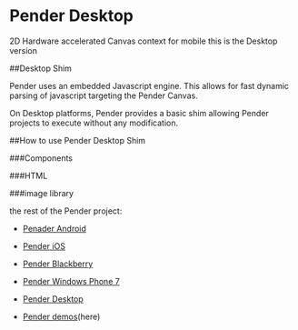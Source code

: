 # Pender Desktop

2D Hardware accelerated Canvas context for mobile
this is the Desktop version

##Desktop Shim

Pender uses an embedded Javascript engine. This allows for fast dynamic parsing of javascript targeting the Pender Canvas. 

On Desktop platforms, Pender provides a basic shim allowing Pender projects to execute without any modification.

##How to use Pender Desktop Shim

###Components

###HTML

###image library

the rest of the Pender project:


* [Penader Android](https://github.com/doggerelverse/Pender-android)

* [Pender iOS](https://github.com/doggerelverse/Pender-ios)

* [Pender Blackberry](https://github.com/doggerelverse/Pender-blackberry)

* [Pender Windows Phone 7](https://github.com/doggerelverse/Pender-wp7)

* [Pender Desktop](https://github.com/doggerelverse/Pender-desktop)

* [Pender demos](https://github.com/doggerelverse/Pender-demos)(here)
